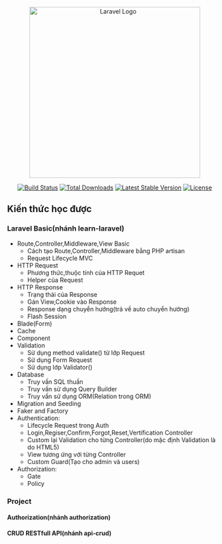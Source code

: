 <p align="center"><a href="https://laravel.com" target="_blank"><img src="https://raw.githubusercontent.com/laravel/art/master/logo-lockup/5%20SVG/2%20CMYK/1%20Full%20Color/laravel-logolockup-cmyk-red.svg" width="400" alt="Laravel Logo"></a></p>

<p align="center">
<a href="https://github.com/laravel/framework/actions"><img src="https://github.com/laravel/framework/workflows/tests/badge.svg" alt="Build Status"></a>
<a href="https://packagist.org/packages/laravel/framework"><img src="https://img.shields.io/packagist/dt/laravel/framework" alt="Total Downloads"></a>
<a href="https://packagist.org/packages/laravel/framework"><img src="https://img.shields.io/packagist/v/laravel/framework" alt="Latest Stable Version"></a>
<a href="https://packagist.org/packages/laravel/framework"><img src="https://img.shields.io/packagist/l/laravel/framework" alt="License"></a>
</p>

## Kiến thức học được

### Laravel Basic(nhánh learn-laravel)

- Route,Controller,Middleware,View Basic
  - Cách tạo Route,Controller,Middleware bằng PHP artisan
  - Request Lifecycle MVC
- HTTP Request
  - Phương thức,thuộc tính của HTTP Requet
  - Helper của Request
- HTTP Response
  - Trạng thái của Response
  - Gán View,Cookie vào Response
  - Response dạng chuyển hướng(trả về auto chuyển hướng)
  - Flash Session
- Blade(Form)
- Cache
- Component
- Validation
  - Sử dụng method validate() từ lớp Request
  - Sử dụng Form Request
  - Sử dụng lớp Validator()
- Database
  - Truy vấn SQL thuần
  - Truy vấn sử dụng Query Builder
  - Truy vấn sử dụng ORM(Relation trong ORM)
- Migration and Seeding
- Faker and Factory
- Authentication:
  - Lifecycle Request trong Auth
  - Login,Regiser,Confirm,Forgot,Reset,Vertification Controller
  - Custom lại Validation cho từng Controller(do mặc định Validation là do HTML5)
  - View tương ứng với từng Controller
  - Custom Guard(Tạo cho admin và users)
- Authorization:
  - Gate
  - Policy

### Project

#### Authorization(nhánh authorization)

#### CRUD RESTfull API(nhánh api-crud)

